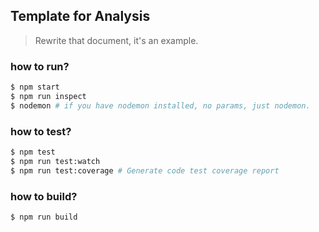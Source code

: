 ## Template for Analysis
> Rewrite that document, it's an example.

### how to run?
```bash
$ npm start
$ npm run inspect
$ nodemon # if you have nodemon installed, no params, just nodemon.
```

### how to test?
```bash
$ npm test
$ npm run test:watch
$ npm run test:coverage # Generate code test coverage report
```

### how to build?
```bash
$ npm run build
```
